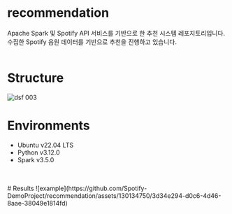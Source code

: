 # recommendation
Apache Spark 및 Spotify API 서비스를 기반으로 한 추천 시스템 레포지토리입니다. <br>
수집한 Spotify 음원 데이터를 기반으로 추천을 진행하고 있습니다.
<br>
<br>
# Structure
![dsf 003](https://github.com/Spotify-DemoProject/recommendation/assets/130134750/5debd2e2-71a2-4050-8771-10afd0500d3d)
<br>
# Environments
- Ubuntu v22.04 LTS
- Python v3.12.0
- Spark v3.5.0
<br>
<br>
# Results
![example](https://github.com/Spotify-DemoProject/recommendation/assets/130134750/3d34e294-d0c6-4d46-8aae-38049e1814fd)
